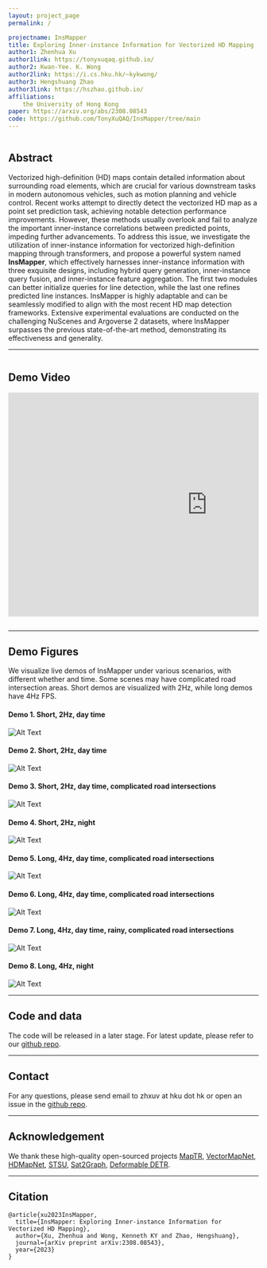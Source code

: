 ```yaml
---
layout: project_page
permalink: /

projectname: InsMapper
title: Exploring Inner-instance Information for Vectorized HD Mapping
author1: Zhenhua Xu
author1link: https://tonyxuqaq.github.io/
author2: Kwan-Yee. K. Wong
author2link: https://i.cs.hku.hk/~kykwong/
author3: Hengshuang Zhao
author3link: https://hszhao.github.io/
affiliations:
    the University of Hong Kong
paper: https://arxiv.org/abs/2308.08543
code: https://github.com/TonyXuQAQ/InsMapper/tree/main
---
```


<div class="columns is-centered has-text-centered">
    <div class="column is-four-fifths">
        <h2>Abstract</h2>
        <div class="content has-text-justified">
Vectorized high-definition (HD) maps contain detailed information about surrounding road elements, which are crucial for various downstream tasks in modern autonomous vehicles, such as motion planning and vehicle control. Recent works attempt to directly detect the vectorized HD map as a point set prediction task, achieving notable detection performance improvements. However, these methods usually overlook and fail to analyze the important inner-instance correlations between predicted points, impeding further advancements. To address this issue, we investigate the utilization of inner-instance information for vectorized high-definition mapping through transformers, and propose a powerful system named <strong>InsMapper</strong>, which effectively harnesses inner-instance information with three exquisite designs, including hybrid query generation, inner-instance query fusion, and inner-instance feature aggregation. The first two modules can better initialize queries for line detection, while the last one refines predicted line instances.  InsMapper is highly adaptable and can be seamlessly modified to align with the most recent HD map detection frameworks. Extensive experimental evaluations are conducted on the challenging NuScenes and Argoverse 2 datasets, where InsMapper surpasses the previous state-of-the-art method, demonstrating its effectiveness and generality.
        </div>
    </div>
</div>

---

<div class="columns is-centered has-text-centered">
    <div class="column is-four-fifths">
        <h2>Demo Video</h2>
        <p align="center"><iframe width="800" height="450" src="https://www.youtube.com/embed/MapB7TrNnLY" frameborder="0" allowfullscreen></iframe></p>
    </div>
</div>

---

## Demo Figures
We visualize live demos of InsMapper under various scenarios, with different whether and time. Some scenes may have complicated road intersection areas. Short demos are visualized with 2Hz, while long demos have 4Hz FPS.
#### Demo 1. Short, 2Hz, day time
![Alt Text](img/0.gif)
#### Demo 2. Short, 2Hz, day time
![Alt Text](img/1.gif)
#### Demo 3. Short, 2Hz, day time, complicated road intersections
![Alt Text](img/4.gif)
#### Demo 4. Short, 2Hz, night
![Alt Text](img/7.gif)
#### Demo 5. Long, 4Hz, day time, complicated road intersections
![Alt Text](img/2.gif)
#### Demo 6. Long, 4Hz, day time, complicated road intersections
![Alt Text](img/3.gif)
#### Demo 7. Long, 4Hz, day time, rainy, complicated road intersections
![Alt Text](img/5.gif)
#### Demo 8. Long, 4Hz, night
![Alt Text](img/6.gif)

---

## Code and data
The code will be released in a later stage. For latest update, please refer to our [github repo](https://github.com/TonyXuQAQ/InsMapper/tree/main). 

---

## Contact
For any questions, please send email to zhxuv at hku dot hk or open an issue in the [github repo](https://github.com/TonyXuQAQ/InsMapper/tree/main).

---

## Acknowledgement
We thank these high-quality open-sourced projects 
[MapTR](https://github.com/hustvl/MapTR),
[VectorMapNet](https://tsinghua-mars-lab.github.io/vectormapnet/),
[HDMapNet](https://tsinghua-mars-lab.github.io/HDMapNet/),
[STSU](https://github.com/ybarancan/STSU),
[Sat2Graph](https://github.com/songtaohe/Sat2Graph),
[Deformable DETR](https://github.com/fundamentalvision/Deformable-DETR).

---

## Citation
```
@article{xu2023InsMapper,
  title={InsMapper: Exploring Inner-instance Information for Vectorized HD Mapping},
  author={Xu, Zhenhua and Wong, Kenneth KY and Zhao, Hengshuang},
  journal={arXiv preprint arXiv:2308.08543},
  year={2023}
}
```
